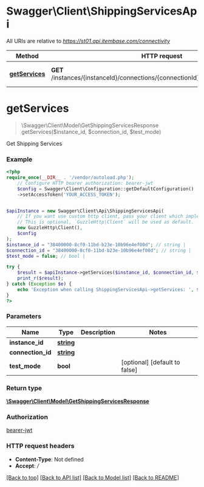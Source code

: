 # Swagger\Client\ShippingServicesApi

All URIs are relative to *https://st01.api.itembase.com/connectivity*

Method | HTTP request | Description
------------- | ------------- | -------------
[**getServices**](ShippingServicesApi.md#getservices) | **GET** /instances/{instanceId}/connections/{connectionId}/shipping/api/v2/services | Get Shipping Services

# **getServices**
> \Swagger\Client\Model\GetShippingServicesResponse getServices($instance_id, $connection_id, $test_mode)

Get Shipping Services

### Example
```php
<?php
require_once(__DIR__ . '/vendor/autoload.php');
    // Configure HTTP bearer authorization: bearer-jwt
    $config = Swagger\Client\Configuration::getDefaultConfiguration()
    ->setAccessToken('YOUR_ACCESS_TOKEN');


$apiInstance = new Swagger\Client\Api\ShippingServicesApi(
    // If you want use custom http client, pass your client which implements `GuzzleHttp\ClientInterface`.
    // This is optional, `GuzzleHttp\Client` will be used as default.
    new GuzzleHttp\Client(),
    $config
);
$instance_id = "38400000-8cf0-11bd-b23e-10b96e4ef00d"; // string | 
$connection_id = "38400000-8cf0-11bd-b23e-10b96e4ef00d"; // string | 
$test_mode = false; // bool | 

try {
    $result = $apiInstance->getServices($instance_id, $connection_id, $test_mode);
    print_r($result);
} catch (Exception $e) {
    echo 'Exception when calling ShippingServicesApi->getServices: ', $e->getMessage(), PHP_EOL;
}
?>
```

### Parameters

Name | Type | Description  | Notes
------------- | ------------- | ------------- | -------------
 **instance_id** | [**string**](../Model/.md)|  |
 **connection_id** | [**string**](../Model/.md)|  |
 **test_mode** | **bool**|  | [optional] [default to false]

### Return type

[**\Swagger\Client\Model\GetShippingServicesResponse**](../Model/GetShippingServicesResponse.md)

### Authorization

[bearer-jwt](../../README.md#bearer-jwt)

### HTTP request headers

 - **Content-Type**: Not defined
 - **Accept**: */*

[[Back to top]](#) [[Back to API list]](../../README.md#documentation-for-api-endpoints) [[Back to Model list]](../../README.md#documentation-for-models) [[Back to README]](../../README.md)

